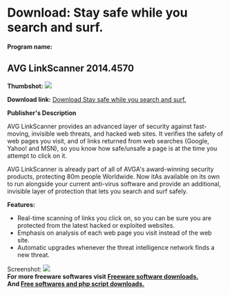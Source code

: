 # Download: Stay safe while you search and surf.

**Program name:**

## AVG LinkScanner 2014.4570

  
**Thumbshot:** ![](http://www.freewarefiles.com/screenshot/avglinkscanner_md.jpg)   
  
**Download link:** [Download Stay safe while you search and surf.](http://freesoftwares.boysofts.com/AVG-LinkScanner_program_49564.html)  
  


**Publisher's Description**  
  


AVG LinkScanner provides an advanced layer of security against fast-moving, invisible web threats, and hacked web sites. It verifies the safety of web pages you visit, and of links returned from web searches (Google, Yahoo! and MSN), so you know how safe/unsafe a page is at the time you attempt to click on it. 

AVG LinkScanner is already part of all of AVGA's award-winning security products, protecting 80m people Worldwide. Now itAs available on its own to run alongside your current anti-virus software and provide an additional, invisible layer of protection that lets you search and surf safely.

**Features:**

  * Real-time scanning of links you click on, so you can be sure you are protected from the latest hacked or exploited websites. 
  * Emphasis on analysis of each web page you visit instead of the web site. 
  * Automatic upgrades whenever the threat intelligence network finds a new threat. 

  
  
Screenshot: ![](http://www.freewarefiles.com/screenshot/avglinkscanner.jpg)   
**For more freeware softwares visit [Freeware software downloads.](http://freesoftwares.boysofts.com/)**   
**And [Free softwares and php script downloads.](http://www.boysofts.com/)**
